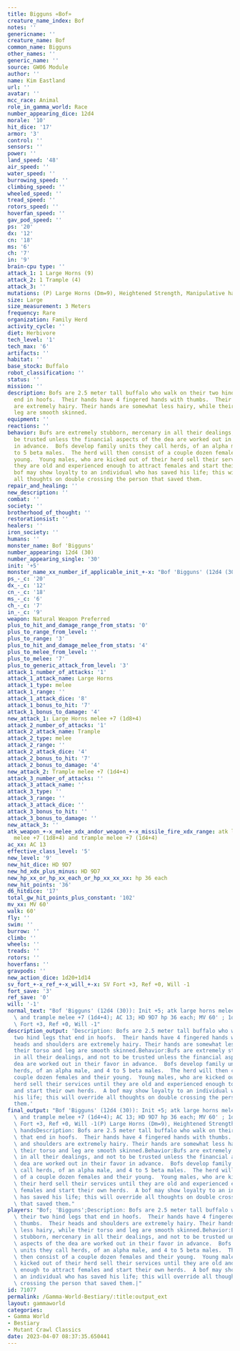 ```yaml
---
title: Bigguns «Bof»
creature_name_index: Bof
notes: ''
genericname: ''
creature_name: Bof
common_name: Bigguns
other_names: ''
generic_name: ''
source: GW06 Module
author: ''
name: Kim Eastland
url: ''
avatar: ''
mcc_race: Animal
role_in_gamma_world: Race
number_appearing_dice: 12d4
morale: '10'
hit_dice: '17'
armor: '3'
control: ''
sensors: ''
power: ''
land_speed: '48'
air_speed: ''
water_speed: ''
burrowing_speed: ''
climbing_speed: ''
wheeled_speed: ''
tread_speed: ''
rotors_speed: ''
hoverfan_speed: ''
gav_pod_speed: ''
ps: '20'
dx: '12'
cn: '18'
ms: '6'
ch: '7'
in: '9'
brain-cpu type: ''
attack_1: 1 Large Horns (9)
attack_2: 1 Trample (4)
attack_3: ''
mutations: (P) Large Horns (Dm=9), Heightened Strength, Manipulative hands
size: Large
size_measurement: 3 Meters
frequency: Rare
organization: Family Herd
activity_cycle: ''
diet: Herbivore
tech_level: '1'
tech_max: '6'
artifacts: ''
habitat: ''
base_stock: Buffalo
robot_classification: ''
status: ''
mission: ''
description: Bofs are 2.5 meter tall buffalo who walk on their two hind legs that
  end in hoofs.  Their hands have 4 fingered hands with thumbs.  Their heads and shoulders
  are extremely hairy. Their hands are somewhat less hairy, while their torso and
  leg are smooth skinned.
equipment: ''
reactions: ''
behavior: Bufs are extremely stubborn, mercenary in all their dealings, and not to
  be trusted unless the financial aspects of the dea are worked out in their favor
  in advance.  Bofs develop family units they call herds, of an alpha male, and 4
  to 5 beta males.  The herd will then consist of a couple dozen females and their
  young.  Young males, who are kicked out of their herd sell their services until
  they are old and experienced enough to attract females and start their own herds.  A
  bof may show loyalty to an individual who has saved his life; this will override
  all thoughts on double crossing the person that saved them.
repair_and_healing: ''
new_description: ''
combat: ''
society: ''
brotherhood_of_thought: ''
restorationsist: ''
healers: ''
iron_society: ''
humans: ''
monster_name: Bof 'Bigguns'
number_appearing: 12d4 (30)
number_appearing_single: '30'
init: '+5'
monster_name_xx_number_if_applicable_init_+-x: "Bof 'Bigguns' (12d4 (30)): Init +5"
ps_-_c: '20'
dx_-_c: '12'
cn_-_c: '18'
ms_-_c: '6'
ch_-_c: '7'
in_-_c: '9'
weapon: Natural Weapon Preferred
plus_to_hit_and_damage_range_from_stats: '0'
plus_to_range_from_level: ''
plus_to_range: '3'
plus_to_hit_and_damage_melee_from_stats: '4'
plus_to_melee_from_level: ''
plus_to_melee: '7'
plus_to_generic_attack_from_level: '3'
attack_1_number_of_attacks: '1'
attack_1_attack_name: Large Horns
attack_1_type: melee
attack_1_range: ''
attack_1_attack_dice: '8'
attack_1_bonus_to_hit: '7'
attack_1_bonus_to_damage: '4'
new_attack_1: Large Horns melee +7 (1d8+4)
attack_2_number_of_attacks: '1'
attack_2_attack_name: Trample
attack_2_type: melee
attack_2_range: ''
attack_2_attack_dice: '4'
attack_2_bonus_to_hit: '7'
attack_2_bonus_to_damage: '4'
new_attack_2: Trample melee +7 (1d4+4)
attack_3_number_of_attacks: ''
attack_3_attack_name: ''
attack_3_type: ''
attack_3_range: ''
attack_3_attack_dice: ''
attack_3_bonus_to_hit: ''
attack_3_bonus_to_damage: ''
new_attack_3: ''
atk_weapon_+-x_melee_xdx_andor_weapon_+-x_missile_fire_xdx_range: atk large horns
  melee +7 (1d8+4) and trample melee +7 (1d4+4)
ac_xx: AC 13
effective_class_level: '5'
new_level: '9'
new_hit_dice: HD 9D7
new_hd_xdx_plus_minus: HD 9D7
new_hp_xx_or_hp_xx_each_or_hp_xx_xx_xx: hp 36 each
new_hit_points: '36'
d6_hitdice: '17'
total_gw_hit_points_plus_constant: '102'
mv_xx: MV 60'
walk: 60'
fly: ''
swim: ''
burrow: ''
climb: ''
wheels: ''
treads: ''
rotors: ''
hoverfans: ''
gravpods: ''
new_action_dice: 1d20+1d14
sv_fort_+-x_ref_+-x_will_+-x: SV Fort +3, Ref +0, Will -1
fort_save: '3'
ref_save: '0'
will: '-1'
normal_text: "Bof 'Bigguns' (12d4 (30)): Init +5; atk large horns melee +7 (1d8+4)\
  \ and trample melee +7 (1d4+4); AC 13; HD 9D7 hp 36 each; MV 60' ; 1d20+1d14; SV\
  \ Fort +3, Ref +0, Will -1"
description_output: 'Description: Bofs are 2.5 meter tall buffalo who walk on their
  two hind legs that end in hoofs.  Their hands have 4 fingered hands with thumbs.  Their
  heads and shoulders are extremely hairy. Their hands are somewhat less hairy, while
  their torso and leg are smooth skinned.Behavior:Bufs are extremely stubborn, mercenary
  in all their dealings, and not to be trusted unless the financial aspects of the
  dea are worked out in their favor in advance.  Bofs develop family units they call
  herds, of an alpha male, and 4 to 5 beta males.  The herd will then consist of a
  couple dozen females and their young.  Young males, who are kicked out of their
  herd sell their services until they are old and experienced enough to attract females
  and start their own herds.  A bof may show loyalty to an individual who has saved
  his life; this will override all thoughts on double crossing the person that saved
  them.'
final_output: "Bof 'Bigguns' (12d4 (30)): Init +5; atk large horns melee +7 (1d8+4)\
  \ and trample melee +7 (1d4+4); AC 13; HD 9D7 hp 36 each; MV 60' ; 1d20+1d14; SV\
  \ Fort +3, Ref +0, Will -1(P) Large Horns (Dm=9), Heightened Strength, Manipulative\
  \ handsDescription: Bofs are 2.5 meter tall buffalo who walk on their two hind legs\
  \ that end in hoofs.  Their hands have 4 fingered hands with thumbs.  Their heads\
  \ and shoulders are extremely hairy. Their hands are somewhat less hairy, while\
  \ their torso and leg are smooth skinned.Behavior:Bufs are extremely stubborn, mercenary\
  \ in all their dealings, and not to be trusted unless the financial aspects of the\
  \ dea are worked out in their favor in advance.  Bofs develop family units they\
  \ call herds, of an alpha male, and 4 to 5 beta males.  The herd will then consist\
  \ of a couple dozen females and their young.  Young males, who are kicked out of\
  \ their herd sell their services until they are old and experienced enough to attract\
  \ females and start their own herds.  A bof may show loyalty to an individual who\
  \ has saved his life; this will override all thoughts on double crossing the person\
  \ that saved them."
players: "Bof; 'Bigguns';Description: Bofs are 2.5 meter tall buffalo who walk on\
  \ their two hind legs that end in hoofs.  Their hands have 4 fingered hands with\
  \ thumbs.  Their heads and shoulders are extremely hairy. Their hands are somewhat\
  \ less hairy, while their torso and leg are smooth skinned.Behavior:Bufs are extremely\
  \ stubborn, mercenary in all their dealings, and not to be trusted unless the financial\
  \ aspects of the dea are worked out in their favor in advance.  Bofs develop family\
  \ units they call herds, of an alpha male, and 4 to 5 beta males.  The herd will\
  \ then consist of a couple dozen females and their young.  Young males, who are\
  \ kicked out of their herd sell their services until they are old and experienced\
  \ enough to attract females and start their own herds.  A bof may show loyalty to\
  \ an individual who has saved his life; this will override all thoughts on double\
  \ crossing the person that saved them.|"
id: 71077
permalink: /Gamma-World-Bestiary/:title:output_ext
layout: gammaworld
categories:
- Gamma World
- Bestiary
- Mutant Crawl Classics
date: 2023-04-07 08:37:35.650441
---
```

